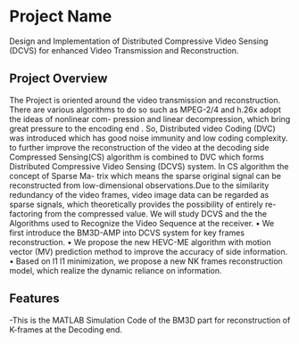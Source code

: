 # Project Name

Design and Implementation of Distributed Compressive Video Sensing (DCVS) for
enhanced Video Transmission and Reconstruction.



## Project Overview

The Project is oriented around the video transmission and reconstruction. There are various algorithms to do so such as MPEG-2/4 and h.26x adopt the ideas of nonlinear com- pression and linear decompression, which bring great pressure to the encoding end . So, Distributed video Coding (DVC) was introduced which has good noise immunity and low coding complexity. to further improve the reconstruction of the video at the decoding side Compressed Sensing(CS) algorithm is combined to DVC which forms Distributed Compressive Video Sensing (DCVS) system. In CS algorithm the concept of Sparse Ma- trix which means the sparse original signal can be reconstructed from low-dimensional observations.Due to the similarity redundancy of the video frames, video image data can be regarded as sparse signals, which theoretically provides the possibility of entirely re- factoring from the compressed value.
We will study DCVS and the the Algorithms used to Recognize the Video Sequence at the receiver.
• We first introduce the BM3D-AMP into DCVS system for key frames reconstruction.
• We propose the new HEVC-ME algorithm with motion vector (MV) prediction method to improve the accuracy of side information.
• Based on l1 l1 minimization, we propose a new NK frames reconstruction model, which realize the dynamic reliance on information.

## Features


-This is the MATLAB Simulation Code of the BM3D part for reconstruction of K-frames at the Decoding end.



